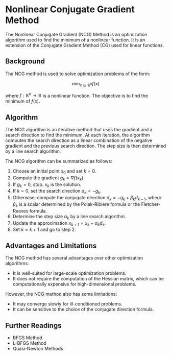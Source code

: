 # Nonlinear Conjugate Gradient Method

The Nonlinear Conjugate Gradient (NCG) Method is an optimization algorithm used to find the minimum of a nonlinear function. It is an extension of the Conjugate Gradient Method (CG) used for linear functions.

## Background

The NCG method is used to solve optimization problems of the form:

$$\min_{x\in\mathbb{R}^n} f(x)$$

where $f:\mathbb{R}^n\rightarrow\mathbb{R}$ is a nonlinear function. The objective is to find the minimum of $f(x)$.

## Algorithm

The NCG algorithm is an iterative method that uses the gradient and a search direction to find the minimum. At each iteration, the algorithm computes the search direction as a linear combination of the negative gradient and the previous search direction. The step size is then determined by a line search algorithm.

The NCG algorithm can be summarized as follows:

1. Choose an initial point $x_0$ and set $k=0$.
2. Compute the gradient $g_k=\nabla f(x_k)$.
3. If $g_k=0$, stop. $x_k$ is the solution.
4. If $k=0$, set the search direction $d_k=-g_k$.
5. Otherwise, compute the conjugate direction $d_k=-g_k+\beta_kd_{k-1}$, where $\beta_k$ is a scalar determined by the Polak-Ribiere formula or the Fletcher-Reeves formula.
6. Determine the step size $\alpha_k$ by a line search algorithm.
7. Update the approximation $x_{k+1}=x_k+\alpha_kd_k$.
8. Set $k=k+1$ and go to step 2.

## Advantages and Limitations

The NCG method has several advantages over other optimization algorithms:

- It is well-suited for large-scale optimization problems.
- It does not require the computation of the Hessian matrix, which can be computationally expensive for high-dimensional problems.

However, the NCG method also has some limitations:

- It may converge slowly for ill-conditioned problems.
- It can be sensitive to the choice of the conjugate direction formula.

## Further Readings

- BFGS Method
- L-BFGS Method
- Quasi-Newton Methods
